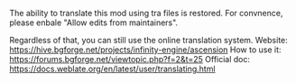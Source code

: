 The ability to translate this mod using tra files is restored. For convnence, please enbale "Allow edits from maintainers".

Regardless of that, you can still use the online translation system.
Website: https://hive.bgforge.net/projects/infinity-engine/ascension
How to use it: https://forums.bgforge.net/viewtopic.php?f=2&t=25
Official doc: https://docs.weblate.org/en/latest/user/translating.html
